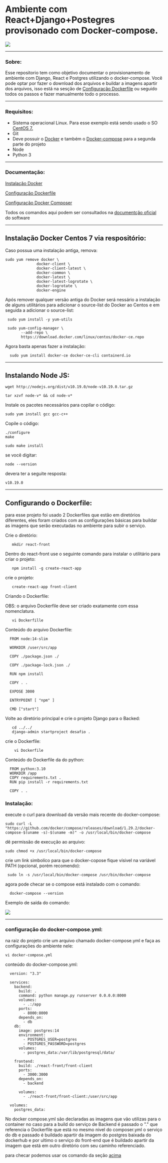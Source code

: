 # Ambiente com React+Django+Postegres provisonado com Docker-compose. 

<img src="https://quintagroup.com/cms/technology/Images/docker-compose-button.jpg"/>



*******
<h3>Sobre:</h3>


Esse repositorio tem como objetivo documentar o provisionamento de ambiente com Django, React e Postgres utilizando o docker-compose.
Você pode optar por fazer o download dos arquivos e buildar a imagens apartir dos arquivos, isso está na sesção de [Configuração Dockerfile](#dockerfile) ou seguido todos os passos e fazer manualmente todo o processo.


<div id='requerimentos'/>

*******
<h3>Requisitos:</h3>


<ul>
  <li>Sistema operacional Linux. Para esse exemplo está sendo usado o SO <a href="https://www.centos.org/centos-linux/">CentOS 7.</a></li>
  <li>Git</li>
  <li>Deve possuir o <a href="https://docs.docker.com/engine/install/centos/">Docker</a> e também o <a href="https://docs.docker.com/compose/install/">Docker-compose</a> para a segunda parte do projeto
  <li>Node</li>
  <li>Python 3</li>
</ul>


*******
<h3>Documentação:</h3>

[Instalação Docker](#docker)

[Configuração Dockerfile](#dockerfile)

[Configuração Docker Composer](#composer)



Todos os comandos aqui podem ser consultados  na <a href="https://docs.requarks.io/">documentção oficial</a> do software

<a name="docker"></a>
*******
<h2>Instalação Docker Centos 7 via respositório:</h2>
  Caso possua uma instalação antiga, remova:
 
  
    sudo yum remove docker \
                  docker-client \
                  docker-client-latest \
                  docker-common \
                  docker-latest \
                  docker-latest-logrotate \
                  docker-logrotate \
                  docker-engine

  Após remover qualquer versão antiga do Docker será nessário a instalação de alguns utilitários para adicionar o source-list do Docker ao Centos e em seguida 
  a adicionar o source-list:
  
     sudo yum install -y yum-utils

     sudo yum-config-manager \
           --add-repo \
           https://download.docker.com/linux/centos/docker-ce.repo
    
   
  
  Agora basta apenas fazer a instalação:
  
      sudo yum install docker-ce docker-ce-cli containerd.io
    
 <a name="dockerfile"></a>
 *******
 <h2>Instalando Node JS:</h2>
     
    wget http://nodejs.org/dist/v10.19.0/node-v10.19.0.tar.gz
 
    tar xzvf node-v* && cd node-v*
    
 Instale os pacotes necessários para copilar o código:
 
    sudo yum install gcc gcc-c++
 
 Copile o código:
  
    ./configure
    make
    
    sudo make install
 
 se você digitar:
  
    node --version
    
 devera ter a seguite resposta:
 
    v10.19.0

 ******
<h2>Configurando o Dockerfile:</h2>

para esse projeto foi usado 2 Dockerfiles que estão em diretórios diferentes, eles foram criados com as configurações básicas para buildar as imagens que serão executadas no ambiente para subir o serviço.

   Crie  o diretório:
            
       mkdir react-front 
    
   Dentro do react-front use o seguinte comando para instalar o utilitário para criar o projeto:
      
       npm install -g create-react-app 
       
   crie o projeto:
   
       create-react-app front-client

   Criando o Dockerfile:
   
   OBS: o arquivo Dockerfile deve ser criado exatamente com essa nomenclatura.
  
       vi Dockerfille
       
       
   Conteúdo do arquivo Dockerfile:
  
      FROM node:14-slim

      WORKDIR /user/src/app

      COPY ./package.json ./

      COPY ./package-lock.json ./

      RUN npm install

      COPY . .

      EXPOSE 3000

      ENTRYPOINT [ "npm" ]

      CMD ["start"]

   Volte ao diretório principal e crie o projeto Django para o Backed:
        
       cd ../../
       django-admin startproject desafio .
       
  crie o Dockerfile:
        
        vi Dockerfile
      
   
   Conteúdo do Dockerfile da do python:
   
      FROM python:3.10
      WORKDIR /app
      COPY requirements.txt .
      RUN pip install -r requirements.txt

      COPY . .







 
 

 
 
      
 
 <h3>Instalação:</h3>
 
 execute o curl para download da versão mais recente do docker-compose:
 
    sudo curl -L "https://github.com/docker/compose/releases/download/1.29.2/docker-compose-$(uname -s)-$(uname -m)" -o /usr/local/bin/docker-compose
    
 dê permissão de execução ao arquivo:
    
    sudo chmod +x /usr/local/bin/docker-compose

  crie um link simbolíco para que o docker-copose fique vísivel na variável PATH (opcional, porém recomendo):
  
     sudo ln -s /usr/local/bin/docker-compose /usr/bin/docker-compose
     
  agora pode checar se o compose está instalado com o comando:
    
      docker-compose --version
      
  Exemplo de saída do comando:
  
 <img src="https://github.com/Gileno29/wiki-js-docker/blob/main/img/dockercomposeversion.jpg"/>
 
 ******* 
 <h3>configuração do docker-compose.yml:</h3>
 
 na raiz do projeto crie um arquivo chamado docker-compose.yml e faça as configurações do ambiente nele:
 
    vi docker-compose.yml
    
 conteúdo do docker-compose.yml:
 
      version: "3.3"

      services:
        backend:
          build: .
          command: python manage.py runserver 0.0.0.0:8000
          volumes:
            - .:/app
          ports:
            - 8000:8000
          depends_on:
            - db
        db:
          image: postgres:14
          environment:
            - POSTGRES_USER=postgres
            - POSTGRES_PASSWORD=postgres
          volumes:
            - postgres_data:/var/lib/postgresql/data/

        frontend:
          build: ./react-front/front-client
          ports:
            - 3000:3000
          depends_on:
            - backend

          volumes:
            - ./react-front/front-client:/user/src/app

      volumes:
        postgres_data:
  
 
 
No docker compose.yml são declaradas as imagens que vão utilizas para o container no caso para a build do serviço de Backend é passado o "." que referencia o Dockerfile que está no mesmo nivel do composer.yml o serviço do db e passado é buildado apartir da imagem do postgres baixada do dockerhub e por ultimo o serviço do front-end que é buildado apartir da imagem que está em outro diretório com seu caminho referenciado.
 
para checar podemos usar os comando da seção [acima](#verificar) 

